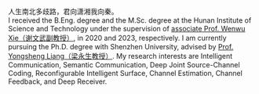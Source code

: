 人生南北多歧路，君向潇湘我向秦。
<br>I received the B.Eng. degree and the M.Sc. degree at the Hunan Institute of Science and Technology under the supervision of <a href="https://scholar.google.com/citations?user=u_UQv6EAAAAJ&hl=zh-CN">associate Prof. Wenwu Xie（谢文武副教授）</a>, in 2020 and 2023, respectively. I am currently pursuing the Ph.D. degree with Shenzhen University, advised by <a href="https://scholar.google.com/citations?user=aOEk854AAAAJ&hl=zh-CN">Prof. Yongsheng Liang（梁永生教授）</a>.
  My research interests are Intelligent Communication, Semantic Communication, Deep Joint Source-Channel Coding, Reconfigurable Intelligent Surface, Channel Estimation, Channel Feedback, and Deep Receiver.